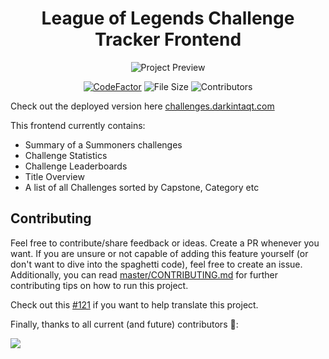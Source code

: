 <div align="center">
  <h1>League of Legends Challenge Tracker Frontend</h1>

![Project Preview](https://lolcdn.darkintaqt.com/cdn/challenge-preview.png "Project Preview")
  
[![CodeFactor](https://www.codefactor.io/repository/github/darkintaqt/challenges/badge?style=for-the-badge)](https://www.codefactor.io/repository/github/darkintaqt/challenges)
![File Size](https://img.shields.io/github/languages/code-size/DarkIntaqt/challenges?style=for-the-badge)
![Contributors](https://img.shields.io/github/contributors-anon/darkintaqt/challenges?style=for-the-badge)
</div>

Check out the deployed version here [challenges.darkintaqt.com](https://challenges.darkintaqt.com/)

This frontend currently contains:
* Summary of a Summoners challenges
* Challenge Statistics
* Challenge Leaderboards
* Title Overview
* A list of all Challenges sorted by Capstone, Category etc

## Contributing
Feel free to contribute/share feedback or ideas. Create a PR whenever you want. If you are unsure or not capable of adding this feature yourself (or don't want to dive into the spaghetti code), feel free to create an issue. 
Additionally, you can read [master/CONTRIBUTING.md](https://github.com/DarkIntaqt/challenges/blob/master/CONTRIBUTING.md) for further contributing tips on how to run this project. 

Check out this [#121](https://github.com/DarkIntaqt/challenges/issues/121) if you want to help translate this project. 

Finally, thanks to all current (and future) contributors 🎉: 

<a href="https://github.com/darkintaqt/challenges/graphs/contributors">
  <img src="https://contrib.rocks/image?repo=darkintaqt/challenges" />
</a>
